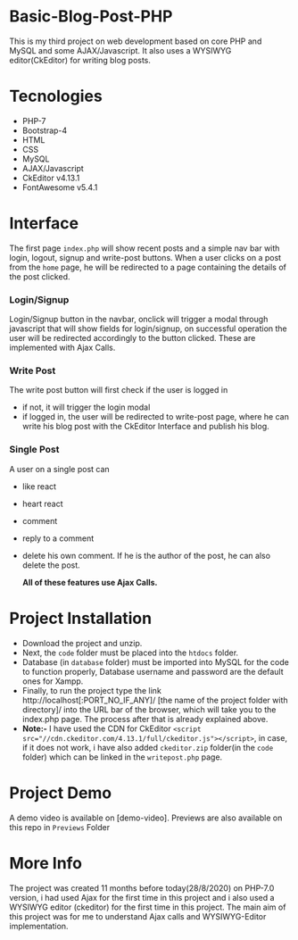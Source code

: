# Basic-Blog-Post-PHP
This is my third project on web development based on core PHP and MySQL and some AJAX/Javascript. It also uses a WYSIWYG editor(CkEditor) for writing blog posts.

# Tecnologies 
  * PHP-7
  * Bootstrap-4
  * HTML
  * CSS
  * MySQL
  * AJAX/Javascript
  * CkEditor v4.13.1
  * FontAwesome v5.4.1

# Interface
The first page `index.php` will show recent posts and a simple nav bar with login, logout, signup and write-post buttons. When a user clicks on a post from the `home` page, he will be redirected to a page containing the details of the post clicked.

### Login/Signup
Login/Signup button in the navbar, onclick will trigger a modal through javascript that will show fields for login/signup, on successful operation the user will be redirected accordingly to the button clicked. These are implemented with Ajax Calls.

### Write Post
The write post button will first check if the user is logged in
 * if not, it will trigger the login modal
 * if logged in, the user will be redirected to write-post page, where he can write his blog post with the CkEditor Interface and publish his blog.
 
### Single Post
A user on a single post can
 * like react
 * heart react
 * comment
 * reply to a comment
 * delete his own comment. If he is the author of the post, he can also delete the post.
 
   **All of these features use Ajax Calls.**


# Project Installation
 * Download the project and unzip. 
 * Next, the `code` folder must be placed into the `htdocs` folder.
 * Database (in `database` folder) must be imported into MySQL for the code to function properly, Database username and password are the default ones for Xampp.
 * Finally, to run the project type the link http://localhost[:PORT_NO_IF_ANY]/ [the name of the project folder with directory]/ into the URL bar of the browser, which will take you to the index.php page. The process after that is already explained above.
 * **Note:-** I have used the CDN for CkEditor `<script src="//cdn.ckeditor.com/4.13.1/full/ckeditor.js"></script>`, in case, if it does not work, i have also added `ckeditor.zip` folder(in the `code` folder) which can be linked in the `writepost.php` page.

# Project Demo
A demo video is available on [demo-video]. Previews are also available on this repo in `Previews` Folder

# More Info
The project was created 11 months before today(28/8/2020) on PHP-7.0 version, i had used Ajax for the first time in this project and i also used a WYSIWYG editor (ckeditor) for the first time in this project.
The main aim of this project was for me to understand Ajax calls and WYSIWYG-Editor implementation.
